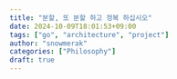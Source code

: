 ```yaml
---
title: "분할, 또 분할 하고 정복 하십시오"
date: 2024-10-09T18:01:53+09:00
tags: ["go", "architecture", "project"]
author: "snowmerak"
categories: ["Philosophy"]
draft: true
---
```


